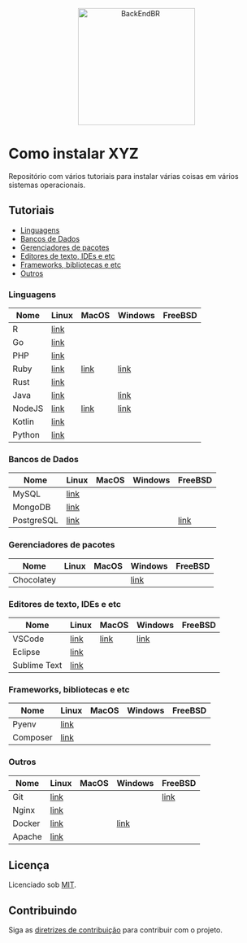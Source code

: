 <!--suppress HtmlDeprecatedAttribute -->

<p align="center">
  <img src="https://avatars3.githubusercontent.com/u/30732658?v=4&s=200.jpg" alt="BackEndBR" width="230" />
</p>

<div id='install'></div>

# Como instalar XYZ

Repositório com vários tutoriais para instalar várias coisas em vários sistemas operacionais.

## Tutoriais

* [Linguagens](#languages)
* [Bancos de Dados](#databases)
* [Gerenciadores de pacotes](#managers)
* [Editores de texto, IDEs e etc](#ides)
* [Frameworks, bibliotecas e etc](#frameworks)
* [Outros](#others)

<div id='languages'></div>

### Linguagens

| Nome   | Linux                                            | MacOS                             | Windows                                     | FreeBSD |
|--------|--------------------------------------------------|-----------------------------------|---------------------------------------------|---------|
| R      | [link](./tutoriais/R/linux/ubuntu.md)            |                                   |                                             |         |
| Go     | [link](./tutoriais/go/linux.md)                  |                                   |                                             |         |
| PHP    | [link](./tutoriais/php/linux/ubuntu.md)          |                                   |                                             |         |
| Ruby   | [link](./tutoriais/ruby/linux.md)                | [link](./tutoriais/ruby/macos.md) | [link](./tutoriais/ruby/windows.md)         |         |
| Rust   | [link](./tutoriais/rust)                         |                                   |                                             |         |
| Java   | [link](./tutoriais/java/linux/ubuntu.md)         |                                   | [link](./tutoriais/java/windows/windows.md) |         |
| NodeJS | [link](./tutoriais/nodejs/linux.md)              | [link](./tutoriais/nodejs/mac.md) | [link](./tutoriais/nodejs/windows.md)       |         |
| Kotlin | [link](./tutoriais/kotlin/linux/ubuntu.md)       |                                   |                                             |         |
| Python | [link](./tutoriais/python/linux/python_linux.md) |                                   |                                             |         |

<div id='databases'></div>

### Bancos de Dados

| Nome       | Linux                                       | MacOS | Windows | FreeBSD                                   |
|------------|---------------------------------------------|-------|---------|-------------------------------------------|
| MySQL      | [link](./tutoriais/mysql/linux/ubuntu.md)   |       |         |                                           |
| MongoDB    | [link](./tutoriais/mongodb/linux/ubuntu.md) |       |         |                                           |
| PostgreSQL | [link](./tutoriais/postgresql/linux.md)     |       |         | [link](./tutoriais/postgresql/freebsd.md) |

<div id='managers'></div>

### Gerenciadores de pacotes

| Nome       | Linux | MacOS | Windows                                           | FreeBSD |
|------------|-------|-------|---------------------------------------------------|---------|
| Chocolatey |       |       | [link](./tutoriais/chocolatey/windows/windows.md) |         |

<div id='ides'></div>

### Editores de texto, IDEs e etc

| Nome         | Linux                                       | MacOS                                     | Windows                                       | FreeBSD |
|--------------|---------------------------------------------|-------------------------------------------|-----------------------------------------------|---------|
| VSCode       | [link](./tutoriais/vscode/README.md)        | [link](./tutoriais/vscode/macOS/macOS.md) | [link](./tutoriais/vscode/windows/windows.md) |         |
| Eclipse      | [link](./tutoriais/eclipse/linux/README.md) |                                           |                                               |         |
| Sublime Text | [link](./tutoriais/sublime/linux/ubuntu.md) |                                           |                                               |         |

<div id='frameworks'></div>

### Frameworks, bibliotecas e etc

| Nome     | Linux                                        | MacOS | Windows | FreeBSD |
|----------|----------------------------------------------|-------|---------|---------|
| Pyenv    | [link](./tutoriais/pyenv/linux/ubuntu.md)    |       |         |         |
| Composer | [link](./tutoriais/composer/linux/ubuntu.md) |       |         |         |

<div id='others'></div>

### Outros

| Nome   | Linux                                      | MacOS | Windows                                       | FreeBSD                                   |
|--------|--------------------------------------------|-------|-----------------------------------------------|-------------------------------------------|
| Git    | [link](./tutoriais/git/linux/ubuntu.md)    |       |                                               | [link](./tutoriais/git/freebsd/README.md) |
| Nginx  | [link](./tutoriais/nginx/linux/ubuntu.md)  |       |                                               |                                           |
| Docker | [link](./tutoriais/docker/README.md)       |       | [link](./tutoriais/docker/windows/windows.md) |                                           |
| Apache | [link](./tutoriais/apache/linux/ubuntu.md) |       |                                               |                                           |

<div id='license'></div>

## Licença

Licenciado sob [MIT](LICENSE).

<div id='contributing'></div>

## Contribuindo

Siga as [diretrizes de contribuição](CONTRIBUTING.md) para contribuir com o projeto.

